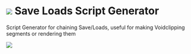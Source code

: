 # ![](https://i.imgur.com/1zWLWpQ.png) Save Loads Script Generator
Script Generator for chaining Save/Loads, useful for making Voidclipping segments or rendering them


![](https://i.imgur.com/4GvyICK.png)
